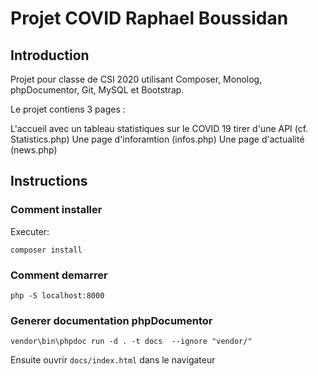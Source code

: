 # Projet COVID Raphael Boussidan

## Introduction

Projet pour classe de CSI 2020 utilisant Composer, Monolog, phpDocumentor, Git, MySQL et Bootstrap.

Le projet contiens 3 pages : 

  L'accueil avec un tableau statistiques sur le COVID 19 tirer d'une API (cf. Statistics.php)
  Une page d'inforamtion (infos.php)
  Une page d'actualité (news.php)

## Instructions

### Comment installer
Executer:

    composer install

### Comment demarrer

    php -S localhost:8000
    
### Generer documentation phpDocumentor

    vendor\bin\phpdoc run -d . -t docs  --ignore "vendor/"
    
Ensuite ouvrir `docs/index.html` dans le navigateur
